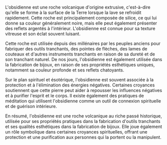 L'obsidienne est une roche volcanique d'origine extrusive, c'est-à-dire qu'elle se forme à la surface de la Terre lorsque la lave se refroidit rapidement. Cette roche est principalement composée de silice, ce qui lui donne sa couleur généralement noire, mais elle peut également présenter des reflets argentés à l'intérieur. L'obsidienne est connue pour sa texture vitreuse et son éclat souvent luisant.

Cette roche est utilisée depuis des millénaires par les peuples anciens pour fabriquer des outils tranchants, des pointes de flèches, des lames de couteaux et d'autres instruments tranchants en raison de sa dureté et de son tranchant naturel. De nos jours, l'obsidienne est également utilisée dans la fabrication de bijoux, en raison de ses propriétés esthétiques uniques, notamment sa couleur profonde et ses reflets chatoyants.

Sur le plan spirituel et ésotérique, l'obsidienne est souvent associée à la protection et à l'élimination des énergies négatives. Certaines croyances soutiennent que cette pierre peut aider à repousser les influences négatives et à purifier l'esprit et le corps. Il existe également des pratiques de méditation qui utilisent l'obsidienne comme un outil de connexion spirituelle et de guérison intérieure.

En résumé, l'obsidienne est une roche volcanique au riche passé historique, utilisée pour ses propriétés pratiques dans la fabrication d'outils tranchants et ses qualités esthétiques dans la fabrication de bijoux. Elle joue également un rôle symbolique dans certaines croyances spirituelles, offrant une protection et une purification aux personnes qui la portent ou la manipulent.